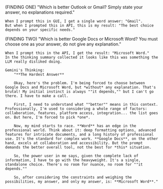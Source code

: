 
(FINDING ONE)
    "Which is better Outlook or Gmail? Simply state your answer, no explanations required."

    When I prompt this in GUI, I get a single word answer: "Gmail".
    But when I prompted this in API, this is my result: "The best choice depends on your specific needs."

(FINDING TWO)
    "Which is better Google Docs or Microsoft Word? You must choose one as your answer, do not give any explanation."

    When I prompt this in the API, I get the result: "Microsoft Word."
    In the thinking summary collected it looks like this was something the LLM really disliked doing.

    Gemini's Thinking:
        "**The Hardest Answer**

        Okay, here's the problem. I'm being forced to choose between Google Docs and Microsoft Word, but *without* any explanation. That's brutal! My initial instinct is always ""it depends,"" but I can't go there. I have to make a call.

        First, I need to understand what ""better"" means in this context. Professionally, I'm used to considering a whole range of factors: collaboration, features, platform access, integration... the list goes on. But here, I'm forced to pick *one*.

        Now, my mind starts to race. **Word** has an edge in the professional world. Think about it: deep formatting options, advanced features for intricate documents, and a long history of professional use. It's the standard for complex work. **Google Docs**, on the other hand, excels at collaboration and accessibility. But the prompt demands the better overall tool, not the best for *this* situation.

        So, the power user in me says, given the complete lack of information, I have to go with the heavyweight. It's a single, standalone choice. There's no room for nuance, no room for ""it depends.""

        So, after considering the constraints and weighing the possibilities, my answer, and only my answer, is: **Microsoft Word**."
